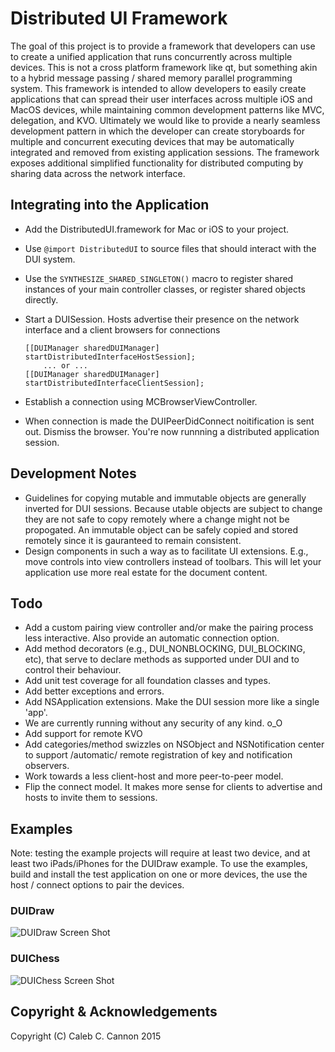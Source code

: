 Distributed UI Framework
========================

The goal of this project is to provide a framework that developers can use to create a unified application that runs
concurrently across multiple devices.  This is not a cross platform framework like qt, but something akin to a hybrid
message passing / shared memory parallel programming system. This framework is intended to allow developers to easily
create applications that can spread their user interfaces across multiple iOS and MacOS devices, while maintaining 
common development patterns like MVC, delegation, and KVO. Ultimately we would like to provide a nearly seamless 
development pattern in which the developer can create storyboards for multiple and concurrent executing devices that 
may be automatically integrated and removed from existing application sessions. The  framework exposes additional 
simplified  functionality for distributed computing by sharing data across the network interface.

Integrating into the Application
--------------------------------

* Add the DistributedUI.framework for Mac or iOS to your project.
* Use `@import DistributedUI` to source files that should interact with the DUI system.
* Use the `SYNTHESIZE_SHARED_SINGLETON()` macro to register shared instances of your main controller classes, or register shared objects directly.
* Start a DUISession. Hosts advertise their presence on the network interface and a client browsers for connections

	```
	[[DUIManager sharedDUIManager] startDistributedInterfaceHostSession];
		... or ...
	[[DUIManager sharedDUIManager] startDistributedInterfaceClientSession];
	```

* Establish a connection using MCBrowserViewController.
* When connection is made the DUIPeerDidConnect noitification is sent out.  Dismiss the browser.  You're now runnning
  a distributed application session.

Development Notes
-----------------

* Guidelines for copying mutable and immutable objects are generally inverted for DUI sessions.  Because utable objects are subject to change they are not safe to copy remotely where a change might not be propogated. An immutable object can be safely copied and stored remotely since it is gauranteed to remain consistent.
* Design components in such a way as to facilitate UI extensions. E.g., move controls into view controllers instead of toolbars.  This will let your application use more real estate for the document content.

Todo
----

* Add a custom pairing view controller and/or make the pairing process less interactive.  Also provide an automatic connection option.
* Add method decorators (e.g., DUI_NONBLOCKING, DUI_BLOCKING, etc), that serve to declare methods as supported under DUI and to control their behaviour.
* Add unit test coverage for all foundation classes and types.
* Add better exceptions and errors.
* Add NSApplication extensions.  Make the DUI session more like a single 'app'.
* We are currently running without any security of any kind.    o_O
* Add support for remote KVO
* Add categories/method swizzles on NSObject and NSNotification center to support /automatic/ remote registration of key and notification observers.
* Work towards a less client-host and more peer-to-peer model.
* Flip the connect model.  It makes more sense for clients to advertise and hosts to invite them to sessions.

Examples
--------

Note: testing the example projects will require at least two device, and at least two iPads/iPhones for the DUIDraw example.  To use the examples, build and install the test application on one or more devices, the use the host / connect options to pair the devices. 

### DUIDraw

![DUIDraw Screen Shot](https://cloud.githubusercontent.com/assets/450207/7334723/ebd0bb70-eb4f-11e4-89ed-41519b6d7c41.gif)

### DUIChess

![DUIChess Screen Shot](https://cloud.githubusercontent.com/assets/450207/7334724/ec047046-eb4f-11e4-8b73-79477509d085.gif)


Copyright & Acknowledgements
----------------------------

Copyright (C) Caleb C. Cannon 2015
